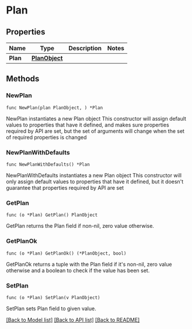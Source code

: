 # Plan

## Properties

Name | Type | Description | Notes
------------ | ------------- | ------------- | -------------
**Plan** | [**PlanObject**](PlanObject.md) |  | 

## Methods

### NewPlan

`func NewPlan(plan PlanObject, ) *Plan`

NewPlan instantiates a new Plan object
This constructor will assign default values to properties that have it defined,
and makes sure properties required by API are set, but the set of arguments
will change when the set of required properties is changed

### NewPlanWithDefaults

`func NewPlanWithDefaults() *Plan`

NewPlanWithDefaults instantiates a new Plan object
This constructor will only assign default values to properties that have it defined,
but it doesn't guarantee that properties required by API are set

### GetPlan

`func (o *Plan) GetPlan() PlanObject`

GetPlan returns the Plan field if non-nil, zero value otherwise.

### GetPlanOk

`func (o *Plan) GetPlanOk() (*PlanObject, bool)`

GetPlanOk returns a tuple with the Plan field if it's non-nil, zero value otherwise
and a boolean to check if the value has been set.

### SetPlan

`func (o *Plan) SetPlan(v PlanObject)`

SetPlan sets Plan field to given value.



[[Back to Model list]](../README.md#documentation-for-models) [[Back to API list]](../README.md#documentation-for-api-endpoints) [[Back to README]](../README.md)


